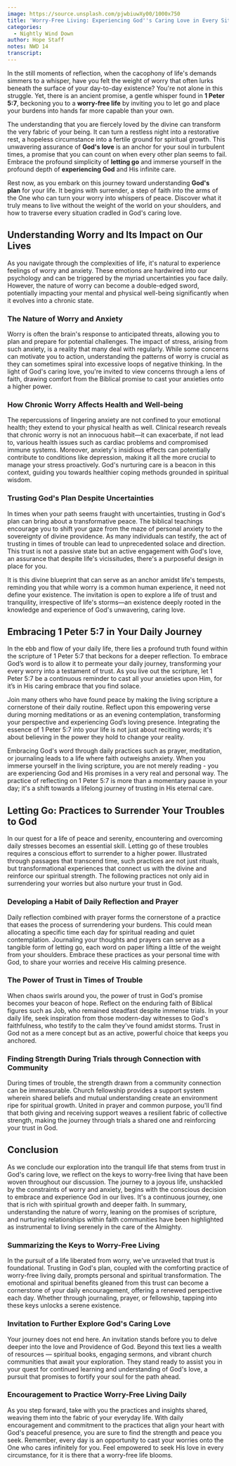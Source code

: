 ```yaml
---
image: https://source.unsplash.com/pjwbiuwXy00/1000x750
title: 'Worry-Free Living: Experiencing God''s Caring Love in Every Situation'
categories:
  - Nightly Wind Down
author: Hope Staff
notes: NWD 14
transcript:
---
```

In the still moments of reflection, when the cacophony of life's demands simmers to a whisper, have you felt the weight of worry that often lurks beneath the surface of your day-to-day existence? You're not alone in this struggle. Yet, there is an ancient promise, a gentle whisper found in&nbsp;**1 Peter 5:7**, beckoning you to a&nbsp;**worry-free life**&nbsp;by inviting you to let go and place your burdens into hands far more capable than your own.

The understanding that you are fiercely loved by the divine can transform the very fabric of your being. It can turn a restless night into a restorative rest, a hopeless circumstance into a fertile ground for spiritual growth. This unwavering assurance of&nbsp;**God's love**&nbsp;is an anchor for your soul in turbulent times, a promise that you can count on when every other plan seems to fail. Embrace the profound simplicity of&nbsp;**letting go**&nbsp;and immerse yourself in the profound depth of&nbsp;**experiencing God**&nbsp;and His infinite care.

Rest now, as you embark on this journey toward understanding&nbsp;**God's plan**&nbsp;for your life. It begins with surrender, a step of faith into the arms of the One who can turn your worry into whispers of peace. Discover what it truly means to live without the weight of the world on your shoulders, and how to traverse every situation cradled in God's caring love.

## **Understanding Worry and Its Impact on Our Lives**

As you navigate through the complexities of life, it's natural to experience feelings of worry and anxiety. These emotions are hardwired into our psychology and can be triggered by the myriad uncertainties you face daily. However, the nature of worry can become a double-edged sword, potentially impacting your mental and physical well-being significantly when it evolves into a chronic state.

### **The Nature of Worry and Anxiety**

Worry is often the brain's response to anticipated threats, allowing you to plan and prepare for potential challenges. The impact of stress, arising from such anxiety, is a reality that many deal with regularly. While some concerns can motivate you to action, understanding the patterns of worry is crucial as they can sometimes spiral into excessive loops of negative thinking. In the light of God's caring love, you're invited to view concerns through a lens of faith, drawing comfort from the Biblical promise to cast your anxieties onto a higher power.

### **How Chronic Worry Affects Health and Well-being**

The repercussions of lingering anxiety are not confined to your emotional health; they extend to your physical health as well. Clinical research reveals that chronic worry is not an innocuous habit—it can exacerbate, if not lead to, various health issues such as cardiac problems and compromised immune systems. Moreover, anxiety's insidious effects can potentially contribute to conditions like depression, making it all the more crucial to manage your stress proactively. God's nurturing care is a beacon in this context, guiding you towards healthier coping methods grounded in spiritual wisdom.

### **Trusting God's Plan Despite Uncertainties**

In times when your path seems fraught with uncertainties, trusting in God's plan can bring about a transformative peace. The biblical teachings encourage you to shift your gaze from the maze of personal anxiety to the sovereignty of divine providence. As many individuals can testify, the act of trusting in times of trouble can lead to unprecedented solace and direction. This trust is not a passive state but an active engagement with God's love, an assurance that despite life's vicissitudes, there's a purposeful design in place for you.

It is this divine blueprint that can serve as an anchor amidst life's tempests, reminding you that while worry is a common human experience, it need not define your existence. The invitation is open to explore a life of trust and tranquility, irrespective of life's storms—an existence deeply rooted in the knowledge and experience of God's unwavering, caring love.

## **Embracing 1 Peter 5:7 in Your Daily Journey**

In the ebb and flow of your daily life, there lies a profound truth found within the scripture of 1 Peter 5:7 that beckons for a deeper reflection. To embrace God’s word is to allow it to permeate your daily journey, transforming your every worry into a testament of trust. As you live out the scripture, let 1 Peter 5:7 be a continuous reminder to cast all your anxieties upon Him, for it’s in His caring embrace that you find solace.

Join many others who have found peace by making the living scripture a cornerstone of their daily routine. Reflect upon this empowering verse during morning meditations or as an evening contemplation, transforming your perspective and experiencing God’s loving presence. Integrating the essence of 1 Peter 5:7 into your life is not just about reciting words; it's about believing in the power they hold to change your reality.

Embracing God's word through daily practices such as prayer, meditation, or journaling leads to a life where faith outweighs anxiety. When you immerse yourself in the living scripture, you are not merely reading - you are experiencing God and His promises in a very real and personal way. The practice of reflecting on 1 Peter 5:7 is more than a momentary pause in your day; it's a shift towards a lifelong journey of trusting in His eternal care.

## **Letting Go: Practices to Surrender Your Troubles to God**

In our quest for a life of peace and serenity, encountering and overcoming daily stresses becomes an essential skill. Letting go of these troubles requires a conscious effort to surrender to a higher power. Illustrated through passages that transcend time, such practices are not just rituals, but transformational experiences that connect us with the divine and reinforce our spiritual strength. The following practices not only aid in surrendering your worries but also nurture your trust in God.

### **Developing a Habit of Daily Reflection and Prayer**

Daily reflection combined with prayer forms the cornerstone of a practice that eases the process of surrendering your burdens. This could mean allocating a specific time each day for spiritual reading and quiet contemplation. Journaling your thoughts and prayers can serve as a tangible form of letting go, each word on paper lifting a little of the weight from your shoulders. Embrace these practices as your personal time with God, to share your worries and receive His calming presence.

### **The Power of Trust in Times of Trouble**

When chaos swirls around you, the power of trust in God's promise becomes your beacon of hope. Reflect on the enduring faith of Biblical figures such as Job, who remained steadfast despite immense trials. In your daily life, seek inspiration from those modern-day witnesses to God's faithfulness, who testify to the calm they've found amidst storms. Trust in God not as a mere concept but as an active, powerful choice that keeps you anchored.

### **Finding Strength During Trials through Connection with Community**

During times of trouble, the strength drawn from a community connection can be immeasurable. Church fellowship provides a support system wherein shared beliefs and mutual understanding create an environment ripe for spiritual growth. United in prayer and common purpose, you'll find that both giving and receiving support weaves a resilient fabric of collective strength, making the journey through trials a shared one and reinforcing your trust in God.

## **Conclusion**

As we conclude our exploration into the tranquil life that stems from trust in God's caring love, we reflect on the keys to worry-free living that have been woven throughout our discussion. The journey to a joyous life, unshackled by the constraints of worry and anxiety, begins with the conscious decision to embrace and experience God in our lives. It's a continuous journey, one that is rich with spiritual growth and deeper faith. In summary, understanding the nature of worry, leaning on the promises of scripture, and nurturing relationships within faith communities have been highlighted as instrumental to living serenely in the care of the Almighty.

### **Summarizing the Keys to Worry-Free Living**

In the pursuit of a life liberated from worry, we've unraveled that trust is foundational. Trusting in God's plan, coupled with the comforting practice of worry-free living daily, prompts personal and spiritual transformation. The emotional and spiritual benefits gleaned from this trust can become a cornerstone of your daily encouragement, offering a renewed perspective each day. Whether through journaling, prayer, or fellowship, tapping into these keys unlocks a serene existence.

### **Invitation to Further Explore God's Caring Love**

Your journey does not end here. An invitation stands before you to delve deeper into the love and Providence of God. Beyond this text lies a wealth of resources — spiritual books, engaging sermons, and vibrant church communities that await your exploration. They stand ready to assist you in your quest for continued learning and understanding of God's love, a pursuit that promises to fortify your soul for the path ahead.

### **Encouragement to Practice Worry-Free Living Daily**

As you step forward, take with you the practices and insights shared, weaving them into the fabric of your everyday life. With daily encouragement and commitment to the practices that align your heart with God's peaceful presence, you are sure to find the strength and peace you seek. Remember, every day is an opportunity to cast your worries onto the One who cares infinitely for you. Feel empowered to seek His love in every circumstance, for it is there that a worry-free life blooms.